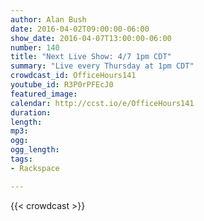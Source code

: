 ```yaml
---
author: Alan Bush
date: 2016-04-02T09:00:00-06:00
show_date: 2016-04-07T13:00:00-06:00
number: 140
title: "Next Live Show: 4/7 1pm CDT"
summary: "Live every Thursday at 1pm CDT"
crowdcast_id: OfficeHours141
youtube_id: R3P0rPFEcJ0
featured_image:
calendar: http://ccst.io/e/OfficeHours141
duration:
length:
mp3:
ogg:
ogg_length:
tags:
- Rackspace

---
```


<!--more-->

{{< crowdcast >}}
